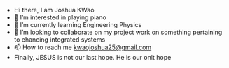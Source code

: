 - Hi there, I am Joshua KWao
- 👀 I’m interested in playing piano
- 🌱 I’m currently learning Engineering Physics
- 💞️ I’m looking to collaborate on my project work on something pertaining to ehancing integrated systems
- 📫 How to reach me kwaojoshua25@gmail.com
- Finally, JESUS is not our last hope. He is our onlt hope


<!---
KwaoJoshua/KwaoJoshua is a ✨ special ✨ repository because its `README.md` (this file) appears on your GitHub profile.
You can click the Preview link to take a look at your changes.
--->
